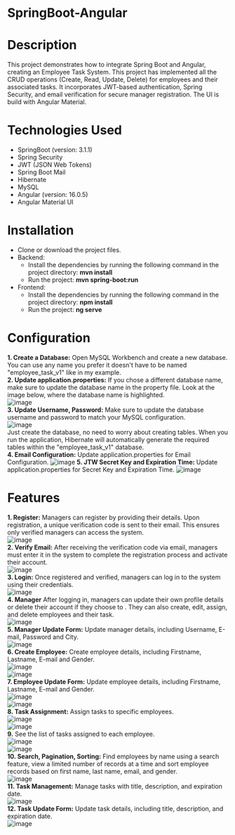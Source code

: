 # SpringBoot-Angular   
# Description   
This project demonstrates how to integrate Spring Boot and Angular, creating an Employee Task System. This project has implemented all the CRUD operations (Create, Read, Update, Delete) for employees and their associated tasks. It incorporates JWT-based authentication, Spring Security, and email verification for secure manager registration. The UI is build with Angular Material.   

# Technologies Used  
- SpringBoot  (version: 3.1.1)
- Spring Security
- JWT (JSON Web Tokens)
- Spring Boot Mail
- Hibernate  
- MySQL  
- Angular (version: 16.0.5)  
- Angular Material UI  
  
# Installation        
- Clone or download the project files.      
- Backend:  
  - Install the dependencies by running the following command in the project directory: **mvn install**   
  - Run the project: **mvn spring-boot:run**  
- Frontend:   
  - Install the dependencies by running the following command in the project directory: **npm install**    
  - Run the project: **ng serve**  

# Configuration
**1. Create a Database:** Open MySQL Workbench and create a new database. You can use any name you prefer it doesn't have to be named "employee_task_v1" like in my example.    
**2. Update application.properties:** If you chose a different database name, make sure to update the database name in the property file. Look at the image below, where the database name is       highlighted.                
  ![image](https://github.com/MiltiadisN/test/assets/103901423/959cd517-8fdb-4037-9b20-95c76350841a)     
**3. Update Username, Password:** Make sure to update the database username and password to match your MySQL configuration.   
  ![image](https://github.com/MiltiadisN/test/assets/103901423/85abad19-ce92-4bd7-a17d-36ca966bddad)    
Just create the database, no need to worry about creating tables. When you run the application, Hibernate will automatically generate the required tables within the "employee_task_v1" database.   
**4. Email Configuration:** Update application.properties for Email Configuration.
  ![image](https://github.com/user-attachments/assets/53d828ef-5343-43b7-9b43-ad1203a802fd)
**5. JTW Secret Key and Expiration Time:** Update application.properties for Secret Key and Expiration Time.
  ![image](https://github.com/user-attachments/assets/e0367848-a534-4a80-9a9e-47381edd03b9)


  

# Features
  **1. Register:** Managers can register by providing their details. Upon registration, a unique verification code is sent to their email. This ensures only verified managers can access the system.                                          
  ![image](https://github.com/user-attachments/assets/a7179021-6f58-46fd-9680-adb60d7d53bf)       
  **2. Verify Email:** After receiving the verification code via email, managers must enter it in the system to complete the registration process and activate their account.                                            
  ![image](https://github.com/user-attachments/assets/8d48bda6-d952-4e02-b91b-3e9b85093bd9)                   
  **3. Login:** Once registered and verified, managers can log in to the system using their credentials.                                   
  ![image](https://github.com/user-attachments/assets/0e318507-6568-4357-9e5b-2c4d82acd56d)                       
  **4. Manager** After logging in, managers can update their own profile details or delete their account if they choose to . They can also create, edit, assign, and delete employees and their task.                        
  ![image](https://github.com/user-attachments/assets/4799eebf-2fba-4ce4-9fc5-473a6bc4c58d)         
  **5. Manager Update Form:** Update manager details, including Username, E-mail, Password and City.                                   
  ![image](https://github.com/user-attachments/assets/70dc43ea-8483-4fe9-8817-f8342d2ec3d5)        
  **6. Create Employee:** Create employee details, including Firstname, Lastname, E-mail and Gender.           
  ![image](https://github.com/MiltiadisN/test/assets/103901423/f60f7bdd-2fef-4f7e-b9b2-8b456e0f3823)            
  ![image](https://github.com/MiltiadisN/test/assets/103901423/84050f5b-b9a2-4b38-93bf-b601b94ab5f7)                
  **7. Employee Update Form:** Update employee details, including Firstname, Lastname, E-mail and Gender.                  
  ![image](https://github.com/MiltiadisN/test/assets/103901423/6a5fd6fa-95ce-475c-9e4d-153848d99063)                                
  ![image](https://github.com/MiltiadisN/test/assets/103901423/a5231901-41bb-4063-943d-564ece30edda)                      
  **8. Task Assignment:** Assign tasks to specific employees.                       
  ![image](https://github.com/MiltiadisN/test/assets/103901423/c5b7516d-8f83-4907-baea-efc8efc50ee5)                      
  ![image](https://github.com/MiltiadisN/test/assets/103901423/26396ff7-9596-485b-bf06-3e39c9ff0084)                          
  **9.** See the list of tasks assigned to each employee.    
  ![image](https://github.com/MiltiadisN/test/assets/103901423/6b2f068b-49c1-48a8-a636-b2731821e14b)     
  ![image](https://github.com/MiltiadisN/test/assets/103901423/183fa4cc-9be3-4ff0-bda7-60303d1f0df5)      
  **10. Search, Pagination, Sorting:** Find employees by name using a search feature, view a limited number of records at a time and sort employee records based on first name, last name, email, and gender.          
  ![image](https://github.com/MiltiadisN/test/assets/103901423/0b435eca-3a3b-48a7-b98a-1e396c190c69)     
  **11. Task Management:** Manage tasks with title, description, and expiration date.        
  ![image](https://github.com/MiltiadisN/SpringBoot-Angular/assets/103901423/9da3187e-98ce-41ce-a32a-395392c15f1f)   
  **12. Task Update Form:** Update task details, including title, description, and expiration date.  
  ![image](https://github.com/MiltiadisN/test/assets/103901423/615d7e1a-59a0-4e4d-8bdf-00fb6197c2e9)  
  






